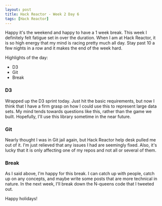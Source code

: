 ```yaml
---
layout: post
title: Hack Reactor - Week 2 Day 6
tags: [Hack Reactor]
---
```


Happy it's the weekend and happy to have a 1 week break.  This week I definitely felt fatigue set in over the duration.  When I am at Hack Reactor, it is so high energy that my mind is racing pretty much all day.  Stay past 10 a few nights in a row and it makes the end of the week hard.  

<!--more-->

Highlights of the day:

* D3
* Git
* Break

### D3

Wrapped up the D3 sprint today.  Just hit the basic requirements, but now I think that I have a firm grasp on how I could use this to represent large data sets.  My mind tends towards questions like this, rather than the game we built.  Hopefully, I'll use this library sometime in the near future.

### Git

Nearly thought I was in Git jail again, but Hack Reactor help desk pulled me out of it.  I'm just relieved that any issues I had are seemingly fixed.  Also, it's lucky that it is only affecting one of my repos and not all or several of them.

### Break

As I said above, I'm happy for this break.  I can catch up with people, catch up on any concepts, and maybe write some posts that are more technical in nature.  In the next week, I'll break down the N-queens code that I tweeted out.

Happy holidays!